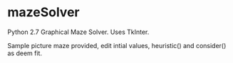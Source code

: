 mazeSolver
==========

Python 2.7 Graphical Maze Solver. Uses TkInter.

Sample picture maze provided, edit intial values, heuristic() and consider() as deem fit.
